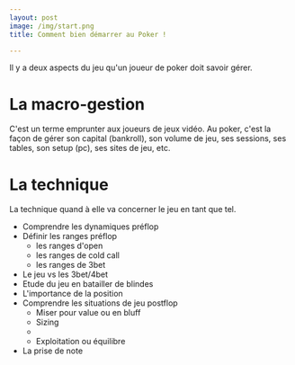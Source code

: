 ```yaml
---
layout: post
image: /img/start.png
title: Comment bien démarrer au Poker !

---
```


Il y a deux aspects du jeu qu'un joueur de poker doit savoir gérer.

# La macro-gestion

C'est un terme emprunter aux joueurs de jeux vidéo.
Au poker, c'est la façon de gérer son capital (bankroll), son volume de jeu, ses sessions, ses tables, son setup (pc), ses sites de jeu, etc.

# La technique

La technique quand à elle va concerner le jeu en tant que tel.

- Comprendre les dynamiques préflop
- Définir les ranges préflop
	- les ranges d'open
	- les ranges de cold call
	- les ranges de 3bet
- Le jeu vs les 3bet/4bet
- Etude du jeu en batailler de blindes
- L'importance de la position
- Comprendre les situations de jeu postflop
	- Miser pour value ou en bluff
	- Sizing
	- 
	- Exploitation ou équilibre
- La prise de note


<!--stackedit_data:
eyJoaXN0b3J5IjpbMjA0MTA2MDk4NSwxMzU4MDE0ODgyLC0yMD
g4NzQ2NjEyXX0=
-->